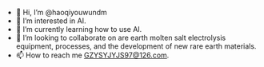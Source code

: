- 👋 Hi, I’m @haoqiyouwundm
- 👀 I’m interested in AI.
- 🌱 I’m currently learning how to use AI.
- 💞️ I’m looking to collaborate on are earth molten salt electrolysis equipment, processes, and the development of new rare earth materials.
- 📫 How to reach me GZYSYJYJS97@126.com.

<!---
haoqiyouwundm/haoqiyouwundm is a ✨ special ✨ repository because its `README.md` (this file) appears on your GitHub profile.
You can click the Preview link to take a look at your changes.
--->
